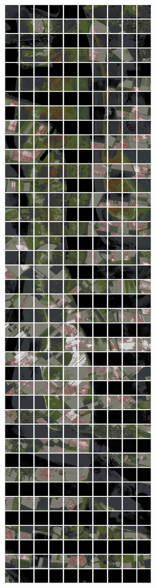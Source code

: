 <html>
<div>
<img src="https://github.com/HakkaTjakka/NL_TILE_MAP/blob/main/18/601/-1043/r.6010.-10430.png" height="44" width="44">
<img src="https://github.com/HakkaTjakka/NL_TILE_MAP/blob/main/18/601/-1043/r.6011.-10430.png" height="44" width="44">
<img src="https://github.com/HakkaTjakka/NL_TILE_MAP/blob/main/18/601/-1043/r.6012.-10430.png" height="44" width="44">
<img src="https://github.com/HakkaTjakka/NL_TILE_MAP/blob/main/18/601/-1043/r.6013.-10430.png" height="44" width="44">
<img src="https://github.com/HakkaTjakka/NL_TILE_MAP/blob/main/18/601/-1043/r.6014.-10430.png" height="44" width="44">
<img src="https://github.com/HakkaTjakka/NL_TILE_MAP/blob/main/18/601/-1043/r.6015.-10430.png" height="44" width="44">
<img src="https://github.com/HakkaTjakka/NL_TILE_MAP/blob/main/18/601/-1043/r.6016.-10430.png" height="44" width="44">
<img src="https://github.com/HakkaTjakka/NL_TILE_MAP/blob/main/18/601/-1043/r.6017.-10430.png" height="44" width="44">
<img src="https://github.com/HakkaTjakka/NL_TILE_MAP/blob/main/18/601/-1043/r.6018.-10430.png" height="44" width="44">
<img src="https://github.com/HakkaTjakka/NL_TILE_MAP/blob/main/18/601/-1043/r.6019.-10430.png" height="44" width="44">
<img src="https://github.com/HakkaTjakka/NL_TILE_MAP/blob/main/18/602/-1043/r.6020.-10430.png" height="44" width="44">
<img src="https://github.com/HakkaTjakka/NL_TILE_MAP/blob/main/18/602/-1043/r.6021.-10430.png" height="44" width="44">
<img src="https://github.com/HakkaTjakka/NL_TILE_MAP/blob/main/18/602/-1043/r.6022.-10430.png" height="44" width="44">
<img src="https://github.com/HakkaTjakka/NL_TILE_MAP/blob/main/18/602/-1043/r.6023.-10430.png" height="44" width="44">
<img src="https://github.com/HakkaTjakka/NL_TILE_MAP/blob/main/18/602/-1043/r.6024.-10430.png" height="44" width="44">
<img src="https://github.com/HakkaTjakka/NL_TILE_MAP/blob/main/18/602/-1043/r.6025.-10430.png" height="44" width="44">
<img src="https://github.com/HakkaTjakka/NL_TILE_MAP/blob/main/18/602/-1043/r.6026.-10430.png" height="44" width="44">
<img src="https://github.com/HakkaTjakka/NL_TILE_MAP/blob/main/18/602/-1043/r.6027.-10430.png" height="44" width="44">
<img src="https://github.com/HakkaTjakka/NL_TILE_MAP/blob/main/18/602/-1043/r.6028.-10430.png" height="44" width="44">
<img src="https://github.com/HakkaTjakka/NL_TILE_MAP/blob/main/18/602/-1043/r.6029.-10430.png" height="44" width="44">
<br>
<img src="https://github.com/HakkaTjakka/NL_TILE_MAP/blob/main/18/601/-1043/r.6010.-10429.png" height="44" width="44">
<img src="https://github.com/HakkaTjakka/NL_TILE_MAP/blob/main/18/601/-1043/r.6011.-10429.png" height="44" width="44">
<img src="https://github.com/HakkaTjakka/NL_TILE_MAP/blob/main/18/601/-1043/r.6012.-10429.png" height="44" width="44">
<img src="https://github.com/HakkaTjakka/NL_TILE_MAP/blob/main/18/601/-1043/r.6013.-10429.png" height="44" width="44">
<img src="https://github.com/HakkaTjakka/NL_TILE_MAP/blob/main/18/601/-1043/r.6014.-10429.png" height="44" width="44">
<img src="https://github.com/HakkaTjakka/NL_TILE_MAP/blob/main/18/601/-1043/r.6015.-10429.png" height="44" width="44">
<img src="https://github.com/HakkaTjakka/NL_TILE_MAP/blob/main/18/601/-1043/r.6016.-10429.png" height="44" width="44">
<img src="https://github.com/HakkaTjakka/NL_TILE_MAP/blob/main/18/601/-1043/r.6017.-10429.png" height="44" width="44">
<img src="https://github.com/HakkaTjakka/NL_TILE_MAP/blob/main/18/601/-1043/r.6018.-10429.png" height="44" width="44">
<img src="https://github.com/HakkaTjakka/NL_TILE_MAP/blob/main/18/601/-1043/r.6019.-10429.png" height="44" width="44">
<img src="https://github.com/HakkaTjakka/NL_TILE_MAP/blob/main/18/602/-1043/r.6020.-10429.png" height="44" width="44">
<img src="https://github.com/HakkaTjakka/NL_TILE_MAP/blob/main/18/602/-1043/r.6021.-10429.png" height="44" width="44">
<img src="https://github.com/HakkaTjakka/NL_TILE_MAP/blob/main/18/602/-1043/r.6022.-10429.png" height="44" width="44">
<img src="https://github.com/HakkaTjakka/NL_TILE_MAP/blob/main/18/602/-1043/r.6023.-10429.png" height="44" width="44">
<img src="https://github.com/HakkaTjakka/NL_TILE_MAP/blob/main/18/602/-1043/r.6024.-10429.png" height="44" width="44">
<img src="https://github.com/HakkaTjakka/NL_TILE_MAP/blob/main/18/602/-1043/r.6025.-10429.png" height="44" width="44">
<img src="https://github.com/HakkaTjakka/NL_TILE_MAP/blob/main/18/602/-1043/r.6026.-10429.png" height="44" width="44">
<img src="https://github.com/HakkaTjakka/NL_TILE_MAP/blob/main/18/602/-1043/r.6027.-10429.png" height="44" width="44">
<img src="https://github.com/HakkaTjakka/NL_TILE_MAP/blob/main/18/602/-1043/r.6028.-10429.png" height="44" width="44">
<img src="https://github.com/HakkaTjakka/NL_TILE_MAP/blob/main/18/602/-1043/r.6029.-10429.png" height="44" width="44">
<br>
<img src="https://github.com/HakkaTjakka/NL_TILE_MAP/blob/main/18/601/-1043/r.6010.-10428.png" height="44" width="44">
<img src="https://github.com/HakkaTjakka/NL_TILE_MAP/blob/main/18/601/-1043/r.6011.-10428.png" height="44" width="44">
<img src="https://github.com/HakkaTjakka/NL_TILE_MAP/blob/main/18/601/-1043/r.6012.-10428.png" height="44" width="44">
<img src="https://github.com/HakkaTjakka/NL_TILE_MAP/blob/main/18/601/-1043/r.6013.-10428.png" height="44" width="44">
<img src="https://github.com/HakkaTjakka/NL_TILE_MAP/blob/main/18/601/-1043/r.6014.-10428.png" height="44" width="44">
<img src="https://github.com/HakkaTjakka/NL_TILE_MAP/blob/main/18/601/-1043/r.6015.-10428.png" height="44" width="44">
<img src="https://github.com/HakkaTjakka/NL_TILE_MAP/blob/main/18/601/-1043/r.6016.-10428.png" height="44" width="44">
<img src="https://github.com/HakkaTjakka/NL_TILE_MAP/blob/main/18/601/-1043/r.6017.-10428.png" height="44" width="44">
<img src="https://github.com/HakkaTjakka/NL_TILE_MAP/blob/main/18/601/-1043/r.6018.-10428.png" height="44" width="44">
<img src="https://github.com/HakkaTjakka/NL_TILE_MAP/blob/main/18/601/-1043/r.6019.-10428.png" height="44" width="44">
<img src="https://github.com/HakkaTjakka/NL_TILE_MAP/blob/main/18/602/-1043/r.6020.-10428.png" height="44" width="44">
<img src="https://github.com/HakkaTjakka/NL_TILE_MAP/blob/main/18/602/-1043/r.6021.-10428.png" height="44" width="44">
<img src="https://github.com/HakkaTjakka/NL_TILE_MAP/blob/main/18/602/-1043/r.6022.-10428.png" height="44" width="44">
<img src="https://github.com/HakkaTjakka/NL_TILE_MAP/blob/main/18/602/-1043/r.6023.-10428.png" height="44" width="44">
<img src="https://github.com/HakkaTjakka/NL_TILE_MAP/blob/main/18/602/-1043/r.6024.-10428.png" height="44" width="44">
<img src="https://github.com/HakkaTjakka/NL_TILE_MAP/blob/main/18/602/-1043/r.6025.-10428.png" height="44" width="44">
<img src="https://github.com/HakkaTjakka/NL_TILE_MAP/blob/main/18/602/-1043/r.6026.-10428.png" height="44" width="44">
<img src="https://github.com/HakkaTjakka/NL_TILE_MAP/blob/main/18/602/-1043/r.6027.-10428.png" height="44" width="44">
<img src="https://github.com/HakkaTjakka/NL_TILE_MAP/blob/main/18/602/-1043/r.6028.-10428.png" height="44" width="44">
<img src="https://github.com/HakkaTjakka/NL_TILE_MAP/blob/main/18/602/-1043/r.6029.-10428.png" height="44" width="44">
<br>
<img src="https://github.com/HakkaTjakka/NL_TILE_MAP/blob/main/18/601/-1043/r.6010.-10427.png" height="44" width="44">
<img src="https://github.com/HakkaTjakka/NL_TILE_MAP/blob/main/18/601/-1043/r.6011.-10427.png" height="44" width="44">
<img src="https://github.com/HakkaTjakka/NL_TILE_MAP/blob/main/18/601/-1043/r.6012.-10427.png" height="44" width="44">
<img src="https://github.com/HakkaTjakka/NL_TILE_MAP/blob/main/18/601/-1043/r.6013.-10427.png" height="44" width="44">
<img src="https://github.com/HakkaTjakka/NL_TILE_MAP/blob/main/18/601/-1043/r.6014.-10427.png" height="44" width="44">
<img src="https://github.com/HakkaTjakka/NL_TILE_MAP/blob/main/18/601/-1043/r.6015.-10427.png" height="44" width="44">
<img src="https://github.com/HakkaTjakka/NL_TILE_MAP/blob/main/18/601/-1043/r.6016.-10427.png" height="44" width="44">
<img src="https://github.com/HakkaTjakka/NL_TILE_MAP/blob/main/18/601/-1043/r.6017.-10427.png" height="44" width="44">
<img src="https://github.com/HakkaTjakka/NL_TILE_MAP/blob/main/18/601/-1043/r.6018.-10427.png" height="44" width="44">
<img src="https://github.com/HakkaTjakka/NL_TILE_MAP/blob/main/18/601/-1043/r.6019.-10427.png" height="44" width="44">
<img src="https://github.com/HakkaTjakka/NL_TILE_MAP/blob/main/18/602/-1043/r.6020.-10427.png" height="44" width="44">
<img src="https://github.com/HakkaTjakka/NL_TILE_MAP/blob/main/18/602/-1043/r.6021.-10427.png" height="44" width="44">
<img src="https://github.com/HakkaTjakka/NL_TILE_MAP/blob/main/18/602/-1043/r.6022.-10427.png" height="44" width="44">
<img src="https://github.com/HakkaTjakka/NL_TILE_MAP/blob/main/18/602/-1043/r.6023.-10427.png" height="44" width="44">
<img src="https://github.com/HakkaTjakka/NL_TILE_MAP/blob/main/18/602/-1043/r.6024.-10427.png" height="44" width="44">
<img src="https://github.com/HakkaTjakka/NL_TILE_MAP/blob/main/18/602/-1043/r.6025.-10427.png" height="44" width="44">
<img src="https://github.com/HakkaTjakka/NL_TILE_MAP/blob/main/18/602/-1043/r.6026.-10427.png" height="44" width="44">
<img src="https://github.com/HakkaTjakka/NL_TILE_MAP/blob/main/18/602/-1043/r.6027.-10427.png" height="44" width="44">
<img src="https://github.com/HakkaTjakka/NL_TILE_MAP/blob/main/18/602/-1043/r.6028.-10427.png" height="44" width="44">
<img src="https://github.com/HakkaTjakka/NL_TILE_MAP/blob/main/18/602/-1043/r.6029.-10427.png" height="44" width="44">
<br>
<img src="https://github.com/HakkaTjakka/NL_TILE_MAP/blob/main/18/601/-1043/r.6010.-10426.png" height="44" width="44">
<img src="https://github.com/HakkaTjakka/NL_TILE_MAP/blob/main/18/601/-1043/r.6011.-10426.png" height="44" width="44">
<img src="https://github.com/HakkaTjakka/NL_TILE_MAP/blob/main/18/601/-1043/r.6012.-10426.png" height="44" width="44">
<img src="https://github.com/HakkaTjakka/NL_TILE_MAP/blob/main/18/601/-1043/r.6013.-10426.png" height="44" width="44">
<img src="https://github.com/HakkaTjakka/NL_TILE_MAP/blob/main/18/601/-1043/r.6014.-10426.png" height="44" width="44">
<img src="https://github.com/HakkaTjakka/NL_TILE_MAP/blob/main/18/601/-1043/r.6015.-10426.png" height="44" width="44">
<img src="https://github.com/HakkaTjakka/NL_TILE_MAP/blob/main/18/601/-1043/r.6016.-10426.png" height="44" width="44">
<img src="https://github.com/HakkaTjakka/NL_TILE_MAP/blob/main/18/601/-1043/r.6017.-10426.png" height="44" width="44">
<img src="https://github.com/HakkaTjakka/NL_TILE_MAP/blob/main/18/601/-1043/r.6018.-10426.png" height="44" width="44">
<img src="https://github.com/HakkaTjakka/NL_TILE_MAP/blob/main/18/601/-1043/r.6019.-10426.png" height="44" width="44">
<img src="https://github.com/HakkaTjakka/NL_TILE_MAP/blob/main/18/602/-1043/r.6020.-10426.png" height="44" width="44">
<img src="https://github.com/HakkaTjakka/NL_TILE_MAP/blob/main/18/602/-1043/r.6021.-10426.png" height="44" width="44">
<img src="https://github.com/HakkaTjakka/NL_TILE_MAP/blob/main/18/602/-1043/r.6022.-10426.png" height="44" width="44">
<img src="https://github.com/HakkaTjakka/NL_TILE_MAP/blob/main/18/602/-1043/r.6023.-10426.png" height="44" width="44">
<img src="https://github.com/HakkaTjakka/NL_TILE_MAP/blob/main/18/602/-1043/r.6024.-10426.png" height="44" width="44">
<img src="https://github.com/HakkaTjakka/NL_TILE_MAP/blob/main/18/602/-1043/r.6025.-10426.png" height="44" width="44">
<img src="https://github.com/HakkaTjakka/NL_TILE_MAP/blob/main/18/602/-1043/r.6026.-10426.png" height="44" width="44">
<img src="https://github.com/HakkaTjakka/NL_TILE_MAP/blob/main/18/602/-1043/r.6027.-10426.png" height="44" width="44">
<img src="https://github.com/HakkaTjakka/NL_TILE_MAP/blob/main/18/602/-1043/r.6028.-10426.png" height="44" width="44">
<img src="https://github.com/HakkaTjakka/NL_TILE_MAP/blob/main/18/602/-1043/r.6029.-10426.png" height="44" width="44">
<br>
<img src="https://github.com/HakkaTjakka/NL_TILE_MAP/blob/main/18/601/-1043/r.6010.-10425.png" height="44" width="44">
<img src="https://github.com/HakkaTjakka/NL_TILE_MAP/blob/main/18/601/-1043/r.6011.-10425.png" height="44" width="44">
<img src="https://github.com/HakkaTjakka/NL_TILE_MAP/blob/main/18/601/-1043/r.6012.-10425.png" height="44" width="44">
<img src="https://github.com/HakkaTjakka/NL_TILE_MAP/blob/main/18/601/-1043/r.6013.-10425.png" height="44" width="44">
<img src="https://github.com/HakkaTjakka/NL_TILE_MAP/blob/main/18/601/-1043/r.6014.-10425.png" height="44" width="44">
<img src="https://github.com/HakkaTjakka/NL_TILE_MAP/blob/main/18/601/-1043/r.6015.-10425.png" height="44" width="44">
<img src="https://github.com/HakkaTjakka/NL_TILE_MAP/blob/main/18/601/-1043/r.6016.-10425.png" height="44" width="44">
<img src="https://github.com/HakkaTjakka/NL_TILE_MAP/blob/main/18/601/-1043/r.6017.-10425.png" height="44" width="44">
<img src="https://github.com/HakkaTjakka/NL_TILE_MAP/blob/main/18/601/-1043/r.6018.-10425.png" height="44" width="44">
<img src="https://github.com/HakkaTjakka/NL_TILE_MAP/blob/main/18/601/-1043/r.6019.-10425.png" height="44" width="44">
<img src="https://github.com/HakkaTjakka/NL_TILE_MAP/blob/main/18/602/-1043/r.6020.-10425.png" height="44" width="44">
<img src="https://github.com/HakkaTjakka/NL_TILE_MAP/blob/main/18/602/-1043/r.6021.-10425.png" height="44" width="44">
<img src="https://github.com/HakkaTjakka/NL_TILE_MAP/blob/main/18/602/-1043/r.6022.-10425.png" height="44" width="44">
<img src="https://github.com/HakkaTjakka/NL_TILE_MAP/blob/main/18/602/-1043/r.6023.-10425.png" height="44" width="44">
<img src="https://github.com/HakkaTjakka/NL_TILE_MAP/blob/main/18/602/-1043/r.6024.-10425.png" height="44" width="44">
<img src="https://github.com/HakkaTjakka/NL_TILE_MAP/blob/main/18/602/-1043/r.6025.-10425.png" height="44" width="44">
<img src="https://github.com/HakkaTjakka/NL_TILE_MAP/blob/main/18/602/-1043/r.6026.-10425.png" height="44" width="44">
<img src="https://github.com/HakkaTjakka/NL_TILE_MAP/blob/main/18/602/-1043/r.6027.-10425.png" height="44" width="44">
<img src="https://github.com/HakkaTjakka/NL_TILE_MAP/blob/main/18/602/-1043/r.6028.-10425.png" height="44" width="44">
<img src="https://github.com/HakkaTjakka/NL_TILE_MAP/blob/main/18/602/-1043/r.6029.-10425.png" height="44" width="44">
<br>
<img src="https://github.com/HakkaTjakka/NL_TILE_MAP/blob/main/18/601/-1043/r.6010.-10424.png" height="44" width="44">
<img src="https://github.com/HakkaTjakka/NL_TILE_MAP/blob/main/18/601/-1043/r.6011.-10424.png" height="44" width="44">
<img src="https://github.com/HakkaTjakka/NL_TILE_MAP/blob/main/18/601/-1043/r.6012.-10424.png" height="44" width="44">
<img src="https://github.com/HakkaTjakka/NL_TILE_MAP/blob/main/18/601/-1043/r.6013.-10424.png" height="44" width="44">
<img src="https://github.com/HakkaTjakka/NL_TILE_MAP/blob/main/18/601/-1043/r.6014.-10424.png" height="44" width="44">
<img src="https://github.com/HakkaTjakka/NL_TILE_MAP/blob/main/18/601/-1043/r.6015.-10424.png" height="44" width="44">
<img src="https://github.com/HakkaTjakka/NL_TILE_MAP/blob/main/18/601/-1043/r.6016.-10424.png" height="44" width="44">
<img src="https://github.com/HakkaTjakka/NL_TILE_MAP/blob/main/18/601/-1043/r.6017.-10424.png" height="44" width="44">
<img src="https://github.com/HakkaTjakka/NL_TILE_MAP/blob/main/18/601/-1043/r.6018.-10424.png" height="44" width="44">
<img src="https://github.com/HakkaTjakka/NL_TILE_MAP/blob/main/18/601/-1043/r.6019.-10424.png" height="44" width="44">
<img src="https://github.com/HakkaTjakka/NL_TILE_MAP/blob/main/18/602/-1043/r.6020.-10424.png" height="44" width="44">
<img src="https://github.com/HakkaTjakka/NL_TILE_MAP/blob/main/18/602/-1043/r.6021.-10424.png" height="44" width="44">
<img src="https://github.com/HakkaTjakka/NL_TILE_MAP/blob/main/18/602/-1043/r.6022.-10424.png" height="44" width="44">
<img src="https://github.com/HakkaTjakka/NL_TILE_MAP/blob/main/18/602/-1043/r.6023.-10424.png" height="44" width="44">
<img src="https://github.com/HakkaTjakka/NL_TILE_MAP/blob/main/18/602/-1043/r.6024.-10424.png" height="44" width="44">
<img src="https://github.com/HakkaTjakka/NL_TILE_MAP/blob/main/18/602/-1043/r.6025.-10424.png" height="44" width="44">
<img src="https://github.com/HakkaTjakka/NL_TILE_MAP/blob/main/18/602/-1043/r.6026.-10424.png" height="44" width="44">
<img src="https://github.com/HakkaTjakka/NL_TILE_MAP/blob/main/18/602/-1043/r.6027.-10424.png" height="44" width="44">
<img src="https://github.com/HakkaTjakka/NL_TILE_MAP/blob/main/18/602/-1043/r.6028.-10424.png" height="44" width="44">
<img src="https://github.com/HakkaTjakka/NL_TILE_MAP/blob/main/18/602/-1043/r.6029.-10424.png" height="44" width="44">
<br>
<img src="https://github.com/HakkaTjakka/NL_TILE_MAP/blob/main/18/601/-1043/r.6010.-10423.png" height="44" width="44">
<img src="https://github.com/HakkaTjakka/NL_TILE_MAP/blob/main/18/601/-1043/r.6011.-10423.png" height="44" width="44">
<img src="https://github.com/HakkaTjakka/NL_TILE_MAP/blob/main/18/601/-1043/r.6012.-10423.png" height="44" width="44">
<img src="https://github.com/HakkaTjakka/NL_TILE_MAP/blob/main/18/601/-1043/r.6013.-10423.png" height="44" width="44">
<img src="https://github.com/HakkaTjakka/NL_TILE_MAP/blob/main/18/601/-1043/r.6014.-10423.png" height="44" width="44">
<img src="https://github.com/HakkaTjakka/NL_TILE_MAP/blob/main/18/601/-1043/r.6015.-10423.png" height="44" width="44">
<img src="https://github.com/HakkaTjakka/NL_TILE_MAP/blob/main/18/601/-1043/r.6016.-10423.png" height="44" width="44">
<img src="https://github.com/HakkaTjakka/NL_TILE_MAP/blob/main/18/601/-1043/r.6017.-10423.png" height="44" width="44">
<img src="https://github.com/HakkaTjakka/NL_TILE_MAP/blob/main/18/601/-1043/r.6018.-10423.png" height="44" width="44">
<img src="https://github.com/HakkaTjakka/NL_TILE_MAP/blob/main/18/601/-1043/r.6019.-10423.png" height="44" width="44">
<img src="https://github.com/HakkaTjakka/NL_TILE_MAP/blob/main/18/602/-1043/r.6020.-10423.png" height="44" width="44">
<img src="https://github.com/HakkaTjakka/NL_TILE_MAP/blob/main/18/602/-1043/r.6021.-10423.png" height="44" width="44">
<img src="https://github.com/HakkaTjakka/NL_TILE_MAP/blob/main/18/602/-1043/r.6022.-10423.png" height="44" width="44">
<img src="https://github.com/HakkaTjakka/NL_TILE_MAP/blob/main/18/602/-1043/r.6023.-10423.png" height="44" width="44">
<img src="https://github.com/HakkaTjakka/NL_TILE_MAP/blob/main/18/602/-1043/r.6024.-10423.png" height="44" width="44">
<img src="https://github.com/HakkaTjakka/NL_TILE_MAP/blob/main/18/602/-1043/r.6025.-10423.png" height="44" width="44">
<img src="https://github.com/HakkaTjakka/NL_TILE_MAP/blob/main/18/602/-1043/r.6026.-10423.png" height="44" width="44">
<img src="https://github.com/HakkaTjakka/NL_TILE_MAP/blob/main/18/602/-1043/r.6027.-10423.png" height="44" width="44">
<img src="https://github.com/HakkaTjakka/NL_TILE_MAP/blob/main/18/602/-1043/r.6028.-10423.png" height="44" width="44">
<img src="https://github.com/HakkaTjakka/NL_TILE_MAP/blob/main/18/602/-1043/r.6029.-10423.png" height="44" width="44">
<br>
<img src="https://github.com/HakkaTjakka/NL_TILE_MAP/blob/main/18/601/-1043/r.6010.-10422.png" height="44" width="44">
<img src="https://github.com/HakkaTjakka/NL_TILE_MAP/blob/main/18/601/-1043/r.6011.-10422.png" height="44" width="44">
<img src="https://github.com/HakkaTjakka/NL_TILE_MAP/blob/main/18/601/-1043/r.6012.-10422.png" height="44" width="44">
<img src="https://github.com/HakkaTjakka/NL_TILE_MAP/blob/main/18/601/-1043/r.6013.-10422.png" height="44" width="44">
<img src="https://github.com/HakkaTjakka/NL_TILE_MAP/blob/main/18/601/-1043/r.6014.-10422.png" height="44" width="44">
<img src="https://github.com/HakkaTjakka/NL_TILE_MAP/blob/main/18/601/-1043/r.6015.-10422.png" height="44" width="44">
<img src="https://github.com/HakkaTjakka/NL_TILE_MAP/blob/main/18/601/-1043/r.6016.-10422.png" height="44" width="44">
<img src="https://github.com/HakkaTjakka/NL_TILE_MAP/blob/main/18/601/-1043/r.6017.-10422.png" height="44" width="44">
<img src="https://github.com/HakkaTjakka/NL_TILE_MAP/blob/main/18/601/-1043/r.6018.-10422.png" height="44" width="44">
<img src="https://github.com/HakkaTjakka/NL_TILE_MAP/blob/main/18/601/-1043/r.6019.-10422.png" height="44" width="44">
<img src="https://github.com/HakkaTjakka/NL_TILE_MAP/blob/main/18/602/-1043/r.6020.-10422.png" height="44" width="44">
<img src="https://github.com/HakkaTjakka/NL_TILE_MAP/blob/main/18/602/-1043/r.6021.-10422.png" height="44" width="44">
<img src="https://github.com/HakkaTjakka/NL_TILE_MAP/blob/main/18/602/-1043/r.6022.-10422.png" height="44" width="44">
<img src="https://github.com/HakkaTjakka/NL_TILE_MAP/blob/main/18/602/-1043/r.6023.-10422.png" height="44" width="44">
<img src="https://github.com/HakkaTjakka/NL_TILE_MAP/blob/main/18/602/-1043/r.6024.-10422.png" height="44" width="44">
<img src="https://github.com/HakkaTjakka/NL_TILE_MAP/blob/main/18/602/-1043/r.6025.-10422.png" height="44" width="44">
<img src="https://github.com/HakkaTjakka/NL_TILE_MAP/blob/main/18/602/-1043/r.6026.-10422.png" height="44" width="44">
<img src="https://github.com/HakkaTjakka/NL_TILE_MAP/blob/main/18/602/-1043/r.6027.-10422.png" height="44" width="44">
<img src="https://github.com/HakkaTjakka/NL_TILE_MAP/blob/main/18/602/-1043/r.6028.-10422.png" height="44" width="44">
<img src="https://github.com/HakkaTjakka/NL_TILE_MAP/blob/main/18/602/-1043/r.6029.-10422.png" height="44" width="44">
<br>
<img src="https://github.com/HakkaTjakka/NL_TILE_MAP/blob/main/18/601/-1043/r.6010.-10421.png" height="44" width="44">
<img src="https://github.com/HakkaTjakka/NL_TILE_MAP/blob/main/18/601/-1043/r.6011.-10421.png" height="44" width="44">
<img src="https://github.com/HakkaTjakka/NL_TILE_MAP/blob/main/18/601/-1043/r.6012.-10421.png" height="44" width="44">
<img src="https://github.com/HakkaTjakka/NL_TILE_MAP/blob/main/18/601/-1043/r.6013.-10421.png" height="44" width="44">
<img src="https://github.com/HakkaTjakka/NL_TILE_MAP/blob/main/18/601/-1043/r.6014.-10421.png" height="44" width="44">
<img src="https://github.com/HakkaTjakka/NL_TILE_MAP/blob/main/18/601/-1043/r.6015.-10421.png" height="44" width="44">
<img src="https://github.com/HakkaTjakka/NL_TILE_MAP/blob/main/18/601/-1043/r.6016.-10421.png" height="44" width="44">
<img src="https://github.com/HakkaTjakka/NL_TILE_MAP/blob/main/18/601/-1043/r.6017.-10421.png" height="44" width="44">
<img src="https://github.com/HakkaTjakka/NL_TILE_MAP/blob/main/18/601/-1043/r.6018.-10421.png" height="44" width="44">
<img src="https://github.com/HakkaTjakka/NL_TILE_MAP/blob/main/18/601/-1043/r.6019.-10421.png" height="44" width="44">
<img src="https://github.com/HakkaTjakka/NL_TILE_MAP/blob/main/18/602/-1043/r.6020.-10421.png" height="44" width="44">
<img src="https://github.com/HakkaTjakka/NL_TILE_MAP/blob/main/18/602/-1043/r.6021.-10421.png" height="44" width="44">
<img src="https://github.com/HakkaTjakka/NL_TILE_MAP/blob/main/18/602/-1043/r.6022.-10421.png" height="44" width="44">
<img src="https://github.com/HakkaTjakka/NL_TILE_MAP/blob/main/18/602/-1043/r.6023.-10421.png" height="44" width="44">
<img src="https://github.com/HakkaTjakka/NL_TILE_MAP/blob/main/18/602/-1043/r.6024.-10421.png" height="44" width="44">
<img src="https://github.com/HakkaTjakka/NL_TILE_MAP/blob/main/18/602/-1043/r.6025.-10421.png" height="44" width="44">
<img src="https://github.com/HakkaTjakka/NL_TILE_MAP/blob/main/18/602/-1043/r.6026.-10421.png" height="44" width="44">
<img src="https://github.com/HakkaTjakka/NL_TILE_MAP/blob/main/18/602/-1043/r.6027.-10421.png" height="44" width="44">
<img src="https://github.com/HakkaTjakka/NL_TILE_MAP/blob/main/18/602/-1043/r.6028.-10421.png" height="44" width="44">
<img src="https://github.com/HakkaTjakka/NL_TILE_MAP/blob/main/18/602/-1043/r.6029.-10421.png" height="44" width="44">
<br>
<img src="https://github.com/HakkaTjakka/NL_TILE_MAP/blob/main/18/601/-1042/r.6010.-10420.png" height="44" width="44">
<img src="https://github.com/HakkaTjakka/NL_TILE_MAP/blob/main/18/601/-1042/r.6011.-10420.png" height="44" width="44">
<img src="https://github.com/HakkaTjakka/NL_TILE_MAP/blob/main/18/601/-1042/r.6012.-10420.png" height="44" width="44">
<img src="https://github.com/HakkaTjakka/NL_TILE_MAP/blob/main/18/601/-1042/r.6013.-10420.png" height="44" width="44">
<img src="https://github.com/HakkaTjakka/NL_TILE_MAP/blob/main/18/601/-1042/r.6014.-10420.png" height="44" width="44">
<img src="https://github.com/HakkaTjakka/NL_TILE_MAP/blob/main/18/601/-1042/r.6015.-10420.png" height="44" width="44">
<img src="https://github.com/HakkaTjakka/NL_TILE_MAP/blob/main/18/601/-1042/r.6016.-10420.png" height="44" width="44">
<img src="https://github.com/HakkaTjakka/NL_TILE_MAP/blob/main/18/601/-1042/r.6017.-10420.png" height="44" width="44">
<img src="https://github.com/HakkaTjakka/NL_TILE_MAP/blob/main/18/601/-1042/r.6018.-10420.png" height="44" width="44">
<img src="https://github.com/HakkaTjakka/NL_TILE_MAP/blob/main/18/601/-1042/r.6019.-10420.png" height="44" width="44">
<img src="https://github.com/HakkaTjakka/NL_TILE_MAP/blob/main/18/602/-1042/r.6020.-10420.png" height="44" width="44">
<img src="https://github.com/HakkaTjakka/NL_TILE_MAP/blob/main/18/602/-1042/r.6021.-10420.png" height="44" width="44">
<img src="https://github.com/HakkaTjakka/NL_TILE_MAP/blob/main/18/602/-1042/r.6022.-10420.png" height="44" width="44">
<img src="https://github.com/HakkaTjakka/NL_TILE_MAP/blob/main/18/602/-1042/r.6023.-10420.png" height="44" width="44">
<img src="https://github.com/HakkaTjakka/NL_TILE_MAP/blob/main/18/602/-1042/r.6024.-10420.png" height="44" width="44">
<img src="https://github.com/HakkaTjakka/NL_TILE_MAP/blob/main/18/602/-1042/r.6025.-10420.png" height="44" width="44">
<img src="https://github.com/HakkaTjakka/NL_TILE_MAP/blob/main/18/602/-1042/r.6026.-10420.png" height="44" width="44">
<img src="https://github.com/HakkaTjakka/NL_TILE_MAP/blob/main/18/602/-1042/r.6027.-10420.png" height="44" width="44">
<img src="https://github.com/HakkaTjakka/NL_TILE_MAP/blob/main/18/602/-1042/r.6028.-10420.png" height="44" width="44">
<img src="https://github.com/HakkaTjakka/NL_TILE_MAP/blob/main/18/602/-1042/r.6029.-10420.png" height="44" width="44">
<br>
<img src="https://github.com/HakkaTjakka/NL_TILE_MAP/blob/main/18/601/-1042/r.6010.-10419.png" height="44" width="44">
<img src="https://github.com/HakkaTjakka/NL_TILE_MAP/blob/main/18/601/-1042/r.6011.-10419.png" height="44" width="44">
<img src="https://github.com/HakkaTjakka/NL_TILE_MAP/blob/main/18/601/-1042/r.6012.-10419.png" height="44" width="44">
<img src="https://github.com/HakkaTjakka/NL_TILE_MAP/blob/main/18/601/-1042/r.6013.-10419.png" height="44" width="44">
<img src="https://github.com/HakkaTjakka/NL_TILE_MAP/blob/main/18/601/-1042/r.6014.-10419.png" height="44" width="44">
<img src="https://github.com/HakkaTjakka/NL_TILE_MAP/blob/main/18/601/-1042/r.6015.-10419.png" height="44" width="44">
<img src="https://github.com/HakkaTjakka/NL_TILE_MAP/blob/main/18/601/-1042/r.6016.-10419.png" height="44" width="44">
<img src="https://github.com/HakkaTjakka/NL_TILE_MAP/blob/main/18/601/-1042/r.6017.-10419.png" height="44" width="44">
<img src="https://github.com/HakkaTjakka/NL_TILE_MAP/blob/main/18/601/-1042/r.6018.-10419.png" height="44" width="44">
<img src="https://github.com/HakkaTjakka/NL_TILE_MAP/blob/main/18/601/-1042/r.6019.-10419.png" height="44" width="44">
<img src="https://github.com/HakkaTjakka/NL_TILE_MAP/blob/main/18/602/-1042/r.6020.-10419.png" height="44" width="44">
<img src="https://github.com/HakkaTjakka/NL_TILE_MAP/blob/main/18/602/-1042/r.6021.-10419.png" height="44" width="44">
<img src="https://github.com/HakkaTjakka/NL_TILE_MAP/blob/main/18/602/-1042/r.6022.-10419.png" height="44" width="44">
<img src="https://github.com/HakkaTjakka/NL_TILE_MAP/blob/main/18/602/-1042/r.6023.-10419.png" height="44" width="44">
<img src="https://github.com/HakkaTjakka/NL_TILE_MAP/blob/main/18/602/-1042/r.6024.-10419.png" height="44" width="44">
<img src="https://github.com/HakkaTjakka/NL_TILE_MAP/blob/main/18/602/-1042/r.6025.-10419.png" height="44" width="44">
<img src="https://github.com/HakkaTjakka/NL_TILE_MAP/blob/main/18/602/-1042/r.6026.-10419.png" height="44" width="44">
<img src="https://github.com/HakkaTjakka/NL_TILE_MAP/blob/main/18/602/-1042/r.6027.-10419.png" height="44" width="44">
<img src="https://github.com/HakkaTjakka/NL_TILE_MAP/blob/main/18/602/-1042/r.6028.-10419.png" height="44" width="44">
<img src="https://github.com/HakkaTjakka/NL_TILE_MAP/blob/main/18/602/-1042/r.6029.-10419.png" height="44" width="44">
<br>
<img src="https://github.com/HakkaTjakka/NL_TILE_MAP/blob/main/18/601/-1042/r.6010.-10418.png" height="44" width="44">
<img src="https://github.com/HakkaTjakka/NL_TILE_MAP/blob/main/18/601/-1042/r.6011.-10418.png" height="44" width="44">
<img src="https://github.com/HakkaTjakka/NL_TILE_MAP/blob/main/18/601/-1042/r.6012.-10418.png" height="44" width="44">
<img src="https://github.com/HakkaTjakka/NL_TILE_MAP/blob/main/18/601/-1042/r.6013.-10418.png" height="44" width="44">
<img src="https://github.com/HakkaTjakka/NL_TILE_MAP/blob/main/18/601/-1042/r.6014.-10418.png" height="44" width="44">
<img src="https://github.com/HakkaTjakka/NL_TILE_MAP/blob/main/18/601/-1042/r.6015.-10418.png" height="44" width="44">
<img src="https://github.com/HakkaTjakka/NL_TILE_MAP/blob/main/18/601/-1042/r.6016.-10418.png" height="44" width="44">
<img src="https://github.com/HakkaTjakka/NL_TILE_MAP/blob/main/18/601/-1042/r.6017.-10418.png" height="44" width="44">
<img src="https://github.com/HakkaTjakka/NL_TILE_MAP/blob/main/18/601/-1042/r.6018.-10418.png" height="44" width="44">
<img src="https://github.com/HakkaTjakka/NL_TILE_MAP/blob/main/18/601/-1042/r.6019.-10418.png" height="44" width="44">
<img src="https://github.com/HakkaTjakka/NL_TILE_MAP/blob/main/18/602/-1042/r.6020.-10418.png" height="44" width="44">
<img src="https://github.com/HakkaTjakka/NL_TILE_MAP/blob/main/18/602/-1042/r.6021.-10418.png" height="44" width="44">
<img src="https://github.com/HakkaTjakka/NL_TILE_MAP/blob/main/18/602/-1042/r.6022.-10418.png" height="44" width="44">
<img src="https://github.com/HakkaTjakka/NL_TILE_MAP/blob/main/18/602/-1042/r.6023.-10418.png" height="44" width="44">
<img src="https://github.com/HakkaTjakka/NL_TILE_MAP/blob/main/18/602/-1042/r.6024.-10418.png" height="44" width="44">
<img src="https://github.com/HakkaTjakka/NL_TILE_MAP/blob/main/18/602/-1042/r.6025.-10418.png" height="44" width="44">
<img src="https://github.com/HakkaTjakka/NL_TILE_MAP/blob/main/18/602/-1042/r.6026.-10418.png" height="44" width="44">
<img src="https://github.com/HakkaTjakka/NL_TILE_MAP/blob/main/18/602/-1042/r.6027.-10418.png" height="44" width="44">
<img src="https://github.com/HakkaTjakka/NL_TILE_MAP/blob/main/18/602/-1042/r.6028.-10418.png" height="44" width="44">
<img src="https://github.com/HakkaTjakka/NL_TILE_MAP/blob/main/18/602/-1042/r.6029.-10418.png" height="44" width="44">
<br>
<img src="https://github.com/HakkaTjakka/NL_TILE_MAP/blob/main/18/601/-1042/r.6010.-10417.png" height="44" width="44">
<img src="https://github.com/HakkaTjakka/NL_TILE_MAP/blob/main/18/601/-1042/r.6011.-10417.png" height="44" width="44">
<img src="https://github.com/HakkaTjakka/NL_TILE_MAP/blob/main/18/601/-1042/r.6012.-10417.png" height="44" width="44">
<img src="https://github.com/HakkaTjakka/NL_TILE_MAP/blob/main/18/601/-1042/r.6013.-10417.png" height="44" width="44">
<img src="https://github.com/HakkaTjakka/NL_TILE_MAP/blob/main/18/601/-1042/r.6014.-10417.png" height="44" width="44">
<img src="https://github.com/HakkaTjakka/NL_TILE_MAP/blob/main/18/601/-1042/r.6015.-10417.png" height="44" width="44">
<img src="https://github.com/HakkaTjakka/NL_TILE_MAP/blob/main/18/601/-1042/r.6016.-10417.png" height="44" width="44">
<img src="https://github.com/HakkaTjakka/NL_TILE_MAP/blob/main/18/601/-1042/r.6017.-10417.png" height="44" width="44">
<img src="https://github.com/HakkaTjakka/NL_TILE_MAP/blob/main/18/601/-1042/r.6018.-10417.png" height="44" width="44">
<img src="https://github.com/HakkaTjakka/NL_TILE_MAP/blob/main/18/601/-1042/r.6019.-10417.png" height="44" width="44">
<img src="https://github.com/HakkaTjakka/NL_TILE_MAP/blob/main/18/602/-1042/r.6020.-10417.png" height="44" width="44">
<img src="https://github.com/HakkaTjakka/NL_TILE_MAP/blob/main/18/602/-1042/r.6021.-10417.png" height="44" width="44">
<img src="https://github.com/HakkaTjakka/NL_TILE_MAP/blob/main/18/602/-1042/r.6022.-10417.png" height="44" width="44">
<img src="https://github.com/HakkaTjakka/NL_TILE_MAP/blob/main/18/602/-1042/r.6023.-10417.png" height="44" width="44">
<img src="https://github.com/HakkaTjakka/NL_TILE_MAP/blob/main/18/602/-1042/r.6024.-10417.png" height="44" width="44">
<img src="https://github.com/HakkaTjakka/NL_TILE_MAP/blob/main/18/602/-1042/r.6025.-10417.png" height="44" width="44">
<img src="https://github.com/HakkaTjakka/NL_TILE_MAP/blob/main/18/602/-1042/r.6026.-10417.png" height="44" width="44">
<img src="https://github.com/HakkaTjakka/NL_TILE_MAP/blob/main/18/602/-1042/r.6027.-10417.png" height="44" width="44">
<img src="https://github.com/HakkaTjakka/NL_TILE_MAP/blob/main/18/602/-1042/r.6028.-10417.png" height="44" width="44">
<img src="https://github.com/HakkaTjakka/NL_TILE_MAP/blob/main/18/602/-1042/r.6029.-10417.png" height="44" width="44">
<br>
<img src="https://github.com/HakkaTjakka/NL_TILE_MAP/blob/main/18/601/-1042/r.6010.-10416.png" height="44" width="44">
<img src="https://github.com/HakkaTjakka/NL_TILE_MAP/blob/main/18/601/-1042/r.6011.-10416.png" height="44" width="44">
<img src="https://github.com/HakkaTjakka/NL_TILE_MAP/blob/main/18/601/-1042/r.6012.-10416.png" height="44" width="44">
<img src="https://github.com/HakkaTjakka/NL_TILE_MAP/blob/main/18/601/-1042/r.6013.-10416.png" height="44" width="44">
<img src="https://github.com/HakkaTjakka/NL_TILE_MAP/blob/main/18/601/-1042/r.6014.-10416.png" height="44" width="44">
<img src="https://github.com/HakkaTjakka/NL_TILE_MAP/blob/main/18/601/-1042/r.6015.-10416.png" height="44" width="44">
<img src="https://github.com/HakkaTjakka/NL_TILE_MAP/blob/main/18/601/-1042/r.6016.-10416.png" height="44" width="44">
<img src="https://github.com/HakkaTjakka/NL_TILE_MAP/blob/main/18/601/-1042/r.6017.-10416.png" height="44" width="44">
<img src="https://github.com/HakkaTjakka/NL_TILE_MAP/blob/main/18/601/-1042/r.6018.-10416.png" height="44" width="44">
<img src="https://github.com/HakkaTjakka/NL_TILE_MAP/blob/main/18/601/-1042/r.6019.-10416.png" height="44" width="44">
<img src="https://github.com/HakkaTjakka/NL_TILE_MAP/blob/main/18/602/-1042/r.6020.-10416.png" height="44" width="44">
<img src="https://github.com/HakkaTjakka/NL_TILE_MAP/blob/main/18/602/-1042/r.6021.-10416.png" height="44" width="44">
<img src="https://github.com/HakkaTjakka/NL_TILE_MAP/blob/main/18/602/-1042/r.6022.-10416.png" height="44" width="44">
<img src="https://github.com/HakkaTjakka/NL_TILE_MAP/blob/main/18/602/-1042/r.6023.-10416.png" height="44" width="44">
<img src="https://github.com/HakkaTjakka/NL_TILE_MAP/blob/main/18/602/-1042/r.6024.-10416.png" height="44" width="44">
<img src="https://github.com/HakkaTjakka/NL_TILE_MAP/blob/main/18/602/-1042/r.6025.-10416.png" height="44" width="44">
<img src="https://github.com/HakkaTjakka/NL_TILE_MAP/blob/main/18/602/-1042/r.6026.-10416.png" height="44" width="44">
<img src="https://github.com/HakkaTjakka/NL_TILE_MAP/blob/main/18/602/-1042/r.6027.-10416.png" height="44" width="44">
<img src="https://github.com/HakkaTjakka/NL_TILE_MAP/blob/main/18/602/-1042/r.6028.-10416.png" height="44" width="44">
<img src="https://github.com/HakkaTjakka/NL_TILE_MAP/blob/main/18/602/-1042/r.6029.-10416.png" height="44" width="44">
<br>
<img src="https://github.com/HakkaTjakka/NL_TILE_MAP/blob/main/18/601/-1042/r.6010.-10415.png" height="44" width="44">
<img src="https://github.com/HakkaTjakka/NL_TILE_MAP/blob/main/18/601/-1042/r.6011.-10415.png" height="44" width="44">
<img src="https://github.com/HakkaTjakka/NL_TILE_MAP/blob/main/18/601/-1042/r.6012.-10415.png" height="44" width="44">
<img src="https://github.com/HakkaTjakka/NL_TILE_MAP/blob/main/18/601/-1042/r.6013.-10415.png" height="44" width="44">
<img src="https://github.com/HakkaTjakka/NL_TILE_MAP/blob/main/18/601/-1042/r.6014.-10415.png" height="44" width="44">
<img src="https://github.com/HakkaTjakka/NL_TILE_MAP/blob/main/18/601/-1042/r.6015.-10415.png" height="44" width="44">
<img src="https://github.com/HakkaTjakka/NL_TILE_MAP/blob/main/18/601/-1042/r.6016.-10415.png" height="44" width="44">
<img src="https://github.com/HakkaTjakka/NL_TILE_MAP/blob/main/18/601/-1042/r.6017.-10415.png" height="44" width="44">
<img src="https://github.com/HakkaTjakka/NL_TILE_MAP/blob/main/18/601/-1042/r.6018.-10415.png" height="44" width="44">
<img src="https://github.com/HakkaTjakka/NL_TILE_MAP/blob/main/18/601/-1042/r.6019.-10415.png" height="44" width="44">
<img src="https://github.com/HakkaTjakka/NL_TILE_MAP/blob/main/18/602/-1042/r.6020.-10415.png" height="44" width="44">
<img src="https://github.com/HakkaTjakka/NL_TILE_MAP/blob/main/18/602/-1042/r.6021.-10415.png" height="44" width="44">
<img src="https://github.com/HakkaTjakka/NL_TILE_MAP/blob/main/18/602/-1042/r.6022.-10415.png" height="44" width="44">
<img src="https://github.com/HakkaTjakka/NL_TILE_MAP/blob/main/18/602/-1042/r.6023.-10415.png" height="44" width="44">
<img src="https://github.com/HakkaTjakka/NL_TILE_MAP/blob/main/18/602/-1042/r.6024.-10415.png" height="44" width="44">
<img src="https://github.com/HakkaTjakka/NL_TILE_MAP/blob/main/18/602/-1042/r.6025.-10415.png" height="44" width="44">
<img src="https://github.com/HakkaTjakka/NL_TILE_MAP/blob/main/18/602/-1042/r.6026.-10415.png" height="44" width="44">
<img src="https://github.com/HakkaTjakka/NL_TILE_MAP/blob/main/18/602/-1042/r.6027.-10415.png" height="44" width="44">
<img src="https://github.com/HakkaTjakka/NL_TILE_MAP/blob/main/18/602/-1042/r.6028.-10415.png" height="44" width="44">
<img src="https://github.com/HakkaTjakka/NL_TILE_MAP/blob/main/18/602/-1042/r.6029.-10415.png" height="44" width="44">
<br>
<img src="https://github.com/HakkaTjakka/NL_TILE_MAP/blob/main/18/601/-1042/r.6010.-10414.png" height="44" width="44">
<img src="https://github.com/HakkaTjakka/NL_TILE_MAP/blob/main/18/601/-1042/r.6011.-10414.png" height="44" width="44">
<img src="https://github.com/HakkaTjakka/NL_TILE_MAP/blob/main/18/601/-1042/r.6012.-10414.png" height="44" width="44">
<img src="https://github.com/HakkaTjakka/NL_TILE_MAP/blob/main/18/601/-1042/r.6013.-10414.png" height="44" width="44">
<img src="https://github.com/HakkaTjakka/NL_TILE_MAP/blob/main/18/601/-1042/r.6014.-10414.png" height="44" width="44">
<img src="https://github.com/HakkaTjakka/NL_TILE_MAP/blob/main/18/601/-1042/r.6015.-10414.png" height="44" width="44">
<img src="https://github.com/HakkaTjakka/NL_TILE_MAP/blob/main/18/601/-1042/r.6016.-10414.png" height="44" width="44">
<img src="https://github.com/HakkaTjakka/NL_TILE_MAP/blob/main/18/601/-1042/r.6017.-10414.png" height="44" width="44">
<img src="https://github.com/HakkaTjakka/NL_TILE_MAP/blob/main/18/601/-1042/r.6018.-10414.png" height="44" width="44">
<img src="https://github.com/HakkaTjakka/NL_TILE_MAP/blob/main/18/601/-1042/r.6019.-10414.png" height="44" width="44">
<img src="https://github.com/HakkaTjakka/NL_TILE_MAP/blob/main/18/602/-1042/r.6020.-10414.png" height="44" width="44">
<img src="https://github.com/HakkaTjakka/NL_TILE_MAP/blob/main/18/602/-1042/r.6021.-10414.png" height="44" width="44">
<img src="https://github.com/HakkaTjakka/NL_TILE_MAP/blob/main/18/602/-1042/r.6022.-10414.png" height="44" width="44">
<img src="https://github.com/HakkaTjakka/NL_TILE_MAP/blob/main/18/602/-1042/r.6023.-10414.png" height="44" width="44">
<img src="https://github.com/HakkaTjakka/NL_TILE_MAP/blob/main/18/602/-1042/r.6024.-10414.png" height="44" width="44">
<img src="https://github.com/HakkaTjakka/NL_TILE_MAP/blob/main/18/602/-1042/r.6025.-10414.png" height="44" width="44">
<img src="https://github.com/HakkaTjakka/NL_TILE_MAP/blob/main/18/602/-1042/r.6026.-10414.png" height="44" width="44">
<img src="https://github.com/HakkaTjakka/NL_TILE_MAP/blob/main/18/602/-1042/r.6027.-10414.png" height="44" width="44">
<img src="https://github.com/HakkaTjakka/NL_TILE_MAP/blob/main/18/602/-1042/r.6028.-10414.png" height="44" width="44">
<img src="https://github.com/HakkaTjakka/NL_TILE_MAP/blob/main/18/602/-1042/r.6029.-10414.png" height="44" width="44">
<br>
<img src="https://github.com/HakkaTjakka/NL_TILE_MAP/blob/main/18/601/-1042/r.6010.-10413.png" height="44" width="44">
<img src="https://github.com/HakkaTjakka/NL_TILE_MAP/blob/main/18/601/-1042/r.6011.-10413.png" height="44" width="44">
<img src="https://github.com/HakkaTjakka/NL_TILE_MAP/blob/main/18/601/-1042/r.6012.-10413.png" height="44" width="44">
<img src="https://github.com/HakkaTjakka/NL_TILE_MAP/blob/main/18/601/-1042/r.6013.-10413.png" height="44" width="44">
<img src="https://github.com/HakkaTjakka/NL_TILE_MAP/blob/main/18/601/-1042/r.6014.-10413.png" height="44" width="44">
<img src="https://github.com/HakkaTjakka/NL_TILE_MAP/blob/main/18/601/-1042/r.6015.-10413.png" height="44" width="44">
<img src="https://github.com/HakkaTjakka/NL_TILE_MAP/blob/main/18/601/-1042/r.6016.-10413.png" height="44" width="44">
<img src="https://github.com/HakkaTjakka/NL_TILE_MAP/blob/main/18/601/-1042/r.6017.-10413.png" height="44" width="44">
<img src="https://github.com/HakkaTjakka/NL_TILE_MAP/blob/main/18/601/-1042/r.6018.-10413.png" height="44" width="44">
<img src="https://github.com/HakkaTjakka/NL_TILE_MAP/blob/main/18/601/-1042/r.6019.-10413.png" height="44" width="44">
<img src="https://github.com/HakkaTjakka/NL_TILE_MAP/blob/main/18/602/-1042/r.6020.-10413.png" height="44" width="44">
<img src="https://github.com/HakkaTjakka/NL_TILE_MAP/blob/main/18/602/-1042/r.6021.-10413.png" height="44" width="44">
<img src="https://github.com/HakkaTjakka/NL_TILE_MAP/blob/main/18/602/-1042/r.6022.-10413.png" height="44" width="44">
<img src="https://github.com/HakkaTjakka/NL_TILE_MAP/blob/main/18/602/-1042/r.6023.-10413.png" height="44" width="44">
<img src="https://github.com/HakkaTjakka/NL_TILE_MAP/blob/main/18/602/-1042/r.6024.-10413.png" height="44" width="44">
<img src="https://github.com/HakkaTjakka/NL_TILE_MAP/blob/main/18/602/-1042/r.6025.-10413.png" height="44" width="44">
<img src="https://github.com/HakkaTjakka/NL_TILE_MAP/blob/main/18/602/-1042/r.6026.-10413.png" height="44" width="44">
<img src="https://github.com/HakkaTjakka/NL_TILE_MAP/blob/main/18/602/-1042/r.6027.-10413.png" height="44" width="44">
<img src="https://github.com/HakkaTjakka/NL_TILE_MAP/blob/main/18/602/-1042/r.6028.-10413.png" height="44" width="44">
<img src="https://github.com/HakkaTjakka/NL_TILE_MAP/blob/main/18/602/-1042/r.6029.-10413.png" height="44" width="44">
<br>
<img src="https://github.com/HakkaTjakka/NL_TILE_MAP/blob/main/18/601/-1042/r.6010.-10412.png" height="44" width="44">
<img src="https://github.com/HakkaTjakka/NL_TILE_MAP/blob/main/18/601/-1042/r.6011.-10412.png" height="44" width="44">
<img src="https://github.com/HakkaTjakka/NL_TILE_MAP/blob/main/18/601/-1042/r.6012.-10412.png" height="44" width="44">
<img src="https://github.com/HakkaTjakka/NL_TILE_MAP/blob/main/18/601/-1042/r.6013.-10412.png" height="44" width="44">
<img src="https://github.com/HakkaTjakka/NL_TILE_MAP/blob/main/18/601/-1042/r.6014.-10412.png" height="44" width="44">
<img src="https://github.com/HakkaTjakka/NL_TILE_MAP/blob/main/18/601/-1042/r.6015.-10412.png" height="44" width="44">
<img src="https://github.com/HakkaTjakka/NL_TILE_MAP/blob/main/18/601/-1042/r.6016.-10412.png" height="44" width="44">
<img src="https://github.com/HakkaTjakka/NL_TILE_MAP/blob/main/18/601/-1042/r.6017.-10412.png" height="44" width="44">
<img src="https://github.com/HakkaTjakka/NL_TILE_MAP/blob/main/18/601/-1042/r.6018.-10412.png" height="44" width="44">
<img src="https://github.com/HakkaTjakka/NL_TILE_MAP/blob/main/18/601/-1042/r.6019.-10412.png" height="44" width="44">
<img src="https://github.com/HakkaTjakka/NL_TILE_MAP/blob/main/18/602/-1042/r.6020.-10412.png" height="44" width="44">
<img src="https://github.com/HakkaTjakka/NL_TILE_MAP/blob/main/18/602/-1042/r.6021.-10412.png" height="44" width="44">
<img src="https://github.com/HakkaTjakka/NL_TILE_MAP/blob/main/18/602/-1042/r.6022.-10412.png" height="44" width="44">
<img src="https://github.com/HakkaTjakka/NL_TILE_MAP/blob/main/18/602/-1042/r.6023.-10412.png" height="44" width="44">
<img src="https://github.com/HakkaTjakka/NL_TILE_MAP/blob/main/18/602/-1042/r.6024.-10412.png" height="44" width="44">
<img src="https://github.com/HakkaTjakka/NL_TILE_MAP/blob/main/18/602/-1042/r.6025.-10412.png" height="44" width="44">
<img src="https://github.com/HakkaTjakka/NL_TILE_MAP/blob/main/18/602/-1042/r.6026.-10412.png" height="44" width="44">
<img src="https://github.com/HakkaTjakka/NL_TILE_MAP/blob/main/18/602/-1042/r.6027.-10412.png" height="44" width="44">
<img src="https://github.com/HakkaTjakka/NL_TILE_MAP/blob/main/18/602/-1042/r.6028.-10412.png" height="44" width="44">
<img src="https://github.com/HakkaTjakka/NL_TILE_MAP/blob/main/18/602/-1042/r.6029.-10412.png" height="44" width="44">
<br>
<img src="https://github.com/HakkaTjakka/NL_TILE_MAP/blob/main/18/601/-1042/r.6010.-10411.png" height="44" width="44">
<img src="https://github.com/HakkaTjakka/NL_TILE_MAP/blob/main/18/601/-1042/r.6011.-10411.png" height="44" width="44">
<img src="https://github.com/HakkaTjakka/NL_TILE_MAP/blob/main/18/601/-1042/r.6012.-10411.png" height="44" width="44">
<img src="https://github.com/HakkaTjakka/NL_TILE_MAP/blob/main/18/601/-1042/r.6013.-10411.png" height="44" width="44">
<img src="https://github.com/HakkaTjakka/NL_TILE_MAP/blob/main/18/601/-1042/r.6014.-10411.png" height="44" width="44">
<img src="https://github.com/HakkaTjakka/NL_TILE_MAP/blob/main/18/601/-1042/r.6015.-10411.png" height="44" width="44">
<img src="https://github.com/HakkaTjakka/NL_TILE_MAP/blob/main/18/601/-1042/r.6016.-10411.png" height="44" width="44">
<img src="https://github.com/HakkaTjakka/NL_TILE_MAP/blob/main/18/601/-1042/r.6017.-10411.png" height="44" width="44">
<img src="https://github.com/HakkaTjakka/NL_TILE_MAP/blob/main/18/601/-1042/r.6018.-10411.png" height="44" width="44">
<img src="https://github.com/HakkaTjakka/NL_TILE_MAP/blob/main/18/601/-1042/r.6019.-10411.png" height="44" width="44">
<img src="https://github.com/HakkaTjakka/NL_TILE_MAP/blob/main/18/602/-1042/r.6020.-10411.png" height="44" width="44">
<img src="https://github.com/HakkaTjakka/NL_TILE_MAP/blob/main/18/602/-1042/r.6021.-10411.png" height="44" width="44">
<img src="https://github.com/HakkaTjakka/NL_TILE_MAP/blob/main/18/602/-1042/r.6022.-10411.png" height="44" width="44">
<img src="https://github.com/HakkaTjakka/NL_TILE_MAP/blob/main/18/602/-1042/r.6023.-10411.png" height="44" width="44">
<img src="https://github.com/HakkaTjakka/NL_TILE_MAP/blob/main/18/602/-1042/r.6024.-10411.png" height="44" width="44">
<img src="https://github.com/HakkaTjakka/NL_TILE_MAP/blob/main/18/602/-1042/r.6025.-10411.png" height="44" width="44">
<img src="https://github.com/HakkaTjakka/NL_TILE_MAP/blob/main/18/602/-1042/r.6026.-10411.png" height="44" width="44">
<img src="https://github.com/HakkaTjakka/NL_TILE_MAP/blob/main/18/602/-1042/r.6027.-10411.png" height="44" width="44">
<img src="https://github.com/HakkaTjakka/NL_TILE_MAP/blob/main/18/602/-1042/r.6028.-10411.png" height="44" width="44">
<img src="https://github.com/HakkaTjakka/NL_TILE_MAP/blob/main/18/602/-1042/r.6029.-10411.png" height="44" width="44">
<br>
</div>
</html>
